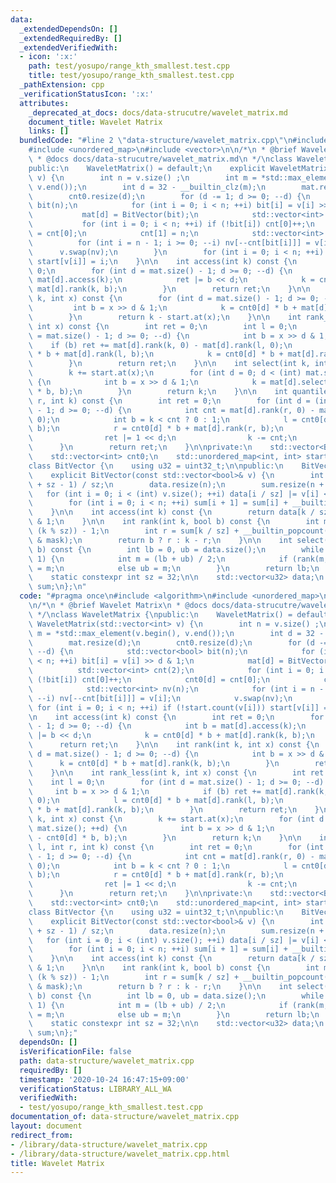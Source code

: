```yaml
---
data:
  _extendedDependsOn: []
  _extendedRequiredBy: []
  _extendedVerifiedWith:
  - icon: ':x:'
    path: test/yosupo/range_kth_smallest.test.cpp
    title: test/yosupo/range_kth_smallest.test.cpp
  _pathExtension: cpp
  _verificationStatusIcon: ':x:'
  attributes:
    _deprecated_at_docs: docs/data-strucutre/wavelet_matrix.md
    document_title: Wavelet Matrix
    links: []
  bundledCode: "#line 2 \"data-structure/wavelet_matrix.cpp\"\n#include <algorithm>\n\
    #include <unordered_map>\n#include <vector>\n\n/*\n * @brief Wavelet Matrix\n\
    \ * @docs docs/data-strucutre/wavelet_matrix.md\n */\nclass WaveletMatrix {\n\
    public:\n    WaveletMatrix() = default;\n    explicit WaveletMatrix(std::vector<int>\
    \ v) {\n        int n = v.size() ;\n        int m = *std::max_element(v.begin(),\
    \ v.end());\n        int d = 32 - __builtin_clz(m);\n        mat.resize(d);\n\
    \        cnt0.resize(d);\n        for (d -= 1; d >= 0; --d) {\n            std::vector<bool>\
    \ bit(n);\n            for (int i = 0; i < n; ++i) bit[i] = v[i] >> d & 1;\n \
    \           mat[d] = BitVector(bit);\n            std::vector<int> cnt(2);\n \
    \           for (int i = 0; i < n; ++i) if (!bit[i]) cnt[0]++;\n            cnt0[d]\
    \ = cnt[0];\n            cnt[1] = n;\n            std::vector<int> nv(n);\n  \
    \          for (int i = n - 1; i >= 0; --i) nv[--cnt[bit[i]]] = v[i];\n      \
    \      v.swap(nv);\n        }\n        for (int i = 0; i < n; ++i) if (!start.count(v[i]))\
    \ start[v[i]] = i;\n    }\n\n    int access(int k) const {\n        int ret =\
    \ 0;\n        for (int d = mat.size() - 1; d >= 0; --d) {\n            int b =\
    \ mat[d].access(k);\n            ret |= b << d;\n            k = cnt0[d] * b +\
    \ mat[d].rank(k, b);\n        }\n        return ret;\n    }\n\n    int rank(int\
    \ k, int x) const {\n        for (int d = mat.size() - 1; d >= 0; --d) {\n   \
    \         int b = x >> d & 1;\n            k = cnt0[d] * b + mat[d].rank(k, b);\n\
    \        }\n        return k - start.at(x);\n    }\n\n    int rank_less(int k,\
    \ int x) const {\n        int ret = 0;\n        int l = 0;\n        for (int d\
    \ = mat.size() - 1; d >= 0; --d) {\n            int b = x >> d & 1;\n        \
    \    if (b) ret += mat[d].rank(k, 0) - mat[d].rank(l, 0);\n            l = cnt0[d]\
    \ * b + mat[d].rank(l, b);\n            k = cnt0[d] * b + mat[d].rank(k, b);\n\
    \        }\n        return ret;\n    }\n\n    int select(int k, int x) const {\n\
    \        k += start.at(x);\n        for (int d = 0; d < (int) mat.size(); ++d)\
    \ {\n            int b = x >> d & 1;\n            k = mat[d].select(k - cnt0[d]\
    \ * b, b);\n        }\n        return k;\n    }\n\n    int quantile(int l, int\
    \ r, int k) const {\n        int ret = 0;\n        for (int d = (int) mat.size()\
    \ - 1; d >= 0; --d) {\n            int cnt = mat[d].rank(r, 0) - mat[d].rank(l,\
    \ 0);\n            int b = k < cnt ? 0 : 1;\n            l = cnt0[d] * b + mat[d].rank(l,\
    \ b);\n            r = cnt0[d] * b + mat[d].rank(r, b);\n            if (b) {\n\
    \                ret |= 1 << d;\n                k -= cnt;\n            }\n  \
    \      }\n        return ret;\n    }\n\nprivate:\n    std::vector<BitVector> mat;\n\
    \    std::vector<int> cnt0;\n    std::unordered_map<int, int> start;\n};\n\n\n\
    class BitVector {\n    using u32 = uint32_t;\n\npublic:\n    BitVector() = default;\n\
    \    explicit BitVector(const std::vector<bool>& v) {\n        int n = (v.size()\
    \ + sz - 1) / sz;\n        data.resize(n);\n        sum.resize(n + 1);\n     \
    \   for (int i = 0; i < (int) v.size(); ++i) data[i / sz] |= v[i] << (i % sz);\n\
    \        for (int i = 0; i < n; ++i) sum[i + 1] = sum[i] + __builtin_popcount(data[i]);\n\
    \    }\n\n    int access(int k) const {\n        return data[k / sz] >> (k % sz)\
    \ & 1;\n    }\n\n    int rank(int k, bool b) const {\n        int mask = (1 <<\
    \ (k % sz)) - 1;\n        int r = sum[k / sz] + __builtin_popcount(data[k / sz]\
    \ & mask);\n        return b ? r : k - r;\n    }\n\n    int select(int k, bool\
    \ b) const {\n        int lb = 0, ub = data.size();\n        while (ub - lb >\
    \ 1) {\n            int m = (lb + ub) / 2;\n            if (rank(m, b) <= k) lb\
    \ = m;\n            else ub = m;\n        }\n        return lb;\n    }\n\nprivate:\n\
    \    static constexpr int sz = 32;\n\n    std::vector<u32> data;\n    std::vector<int>\
    \ sum;\n};\n"
  code: "#pragma once\n#include <algorithm>\n#include <unordered_map>\n#include <vector>\n\
    \n/*\n * @brief Wavelet Matrix\n * @docs docs/data-strucutre/wavelet_matrix.md\n\
    \ */\nclass WaveletMatrix {\npublic:\n    WaveletMatrix() = default;\n    explicit\
    \ WaveletMatrix(std::vector<int> v) {\n        int n = v.size() ;\n        int\
    \ m = *std::max_element(v.begin(), v.end());\n        int d = 32 - __builtin_clz(m);\n\
    \        mat.resize(d);\n        cnt0.resize(d);\n        for (d -= 1; d >= 0;\
    \ --d) {\n            std::vector<bool> bit(n);\n            for (int i = 0; i\
    \ < n; ++i) bit[i] = v[i] >> d & 1;\n            mat[d] = BitVector(bit);\n  \
    \          std::vector<int> cnt(2);\n            for (int i = 0; i < n; ++i) if\
    \ (!bit[i]) cnt[0]++;\n            cnt0[d] = cnt[0];\n            cnt[1] = n;\n\
    \            std::vector<int> nv(n);\n            for (int i = n - 1; i >= 0;\
    \ --i) nv[--cnt[bit[i]]] = v[i];\n            v.swap(nv);\n        }\n       \
    \ for (int i = 0; i < n; ++i) if (!start.count(v[i])) start[v[i]] = i;\n    }\n\
    \n    int access(int k) const {\n        int ret = 0;\n        for (int d = mat.size()\
    \ - 1; d >= 0; --d) {\n            int b = mat[d].access(k);\n            ret\
    \ |= b << d;\n            k = cnt0[d] * b + mat[d].rank(k, b);\n        }\n  \
    \      return ret;\n    }\n\n    int rank(int k, int x) const {\n        for (int\
    \ d = mat.size() - 1; d >= 0; --d) {\n            int b = x >> d & 1;\n      \
    \      k = cnt0[d] * b + mat[d].rank(k, b);\n        }\n        return k - start.at(x);\n\
    \    }\n\n    int rank_less(int k, int x) const {\n        int ret = 0;\n    \
    \    int l = 0;\n        for (int d = mat.size() - 1; d >= 0; --d) {\n       \
    \     int b = x >> d & 1;\n            if (b) ret += mat[d].rank(k, 0) - mat[d].rank(l,\
    \ 0);\n            l = cnt0[d] * b + mat[d].rank(l, b);\n            k = cnt0[d]\
    \ * b + mat[d].rank(k, b);\n        }\n        return ret;\n    }\n\n    int select(int\
    \ k, int x) const {\n        k += start.at(x);\n        for (int d = 0; d < (int)\
    \ mat.size(); ++d) {\n            int b = x >> d & 1;\n            k = mat[d].select(k\
    \ - cnt0[d] * b, b);\n        }\n        return k;\n    }\n\n    int quantile(int\
    \ l, int r, int k) const {\n        int ret = 0;\n        for (int d = (int) mat.size()\
    \ - 1; d >= 0; --d) {\n            int cnt = mat[d].rank(r, 0) - mat[d].rank(l,\
    \ 0);\n            int b = k < cnt ? 0 : 1;\n            l = cnt0[d] * b + mat[d].rank(l,\
    \ b);\n            r = cnt0[d] * b + mat[d].rank(r, b);\n            if (b) {\n\
    \                ret |= 1 << d;\n                k -= cnt;\n            }\n  \
    \      }\n        return ret;\n    }\n\nprivate:\n    std::vector<BitVector> mat;\n\
    \    std::vector<int> cnt0;\n    std::unordered_map<int, int> start;\n};\n\n\n\
    class BitVector {\n    using u32 = uint32_t;\n\npublic:\n    BitVector() = default;\n\
    \    explicit BitVector(const std::vector<bool>& v) {\n        int n = (v.size()\
    \ + sz - 1) / sz;\n        data.resize(n);\n        sum.resize(n + 1);\n     \
    \   for (int i = 0; i < (int) v.size(); ++i) data[i / sz] |= v[i] << (i % sz);\n\
    \        for (int i = 0; i < n; ++i) sum[i + 1] = sum[i] + __builtin_popcount(data[i]);\n\
    \    }\n\n    int access(int k) const {\n        return data[k / sz] >> (k % sz)\
    \ & 1;\n    }\n\n    int rank(int k, bool b) const {\n        int mask = (1 <<\
    \ (k % sz)) - 1;\n        int r = sum[k / sz] + __builtin_popcount(data[k / sz]\
    \ & mask);\n        return b ? r : k - r;\n    }\n\n    int select(int k, bool\
    \ b) const {\n        int lb = 0, ub = data.size();\n        while (ub - lb >\
    \ 1) {\n            int m = (lb + ub) / 2;\n            if (rank(m, b) <= k) lb\
    \ = m;\n            else ub = m;\n        }\n        return lb;\n    }\n\nprivate:\n\
    \    static constexpr int sz = 32;\n\n    std::vector<u32> data;\n    std::vector<int>\
    \ sum;\n};"
  dependsOn: []
  isVerificationFile: false
  path: data-structure/wavelet_matrix.cpp
  requiredBy: []
  timestamp: '2020-10-24 16:47:15+09:00'
  verificationStatus: LIBRARY_ALL_WA
  verifiedWith:
  - test/yosupo/range_kth_smallest.test.cpp
documentation_of: data-structure/wavelet_matrix.cpp
layout: document
redirect_from:
- /library/data-structure/wavelet_matrix.cpp
- /library/data-structure/wavelet_matrix.cpp.html
title: Wavelet Matrix
---
```

